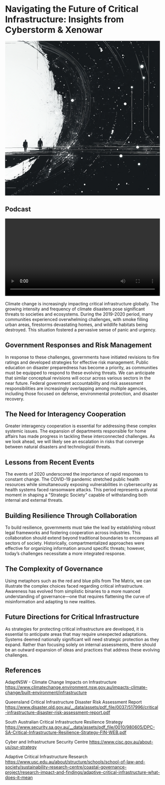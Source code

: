 # Navigating the Future of Critical Infrastructure: Insights from Cyberstorm & Xenowar

![A nighttime cityscape featuring a lone figure standing on a rooftop against a large glowing moon, symbolizing vigilance over critical infrastructure](background.png)

## Podcast

<video width="100%" controls aria-label="Discussion on critical infrastructure challenges and cybersecurity threats">
  <source src="podcast.mp4" type="video/mp4">
  This video explores the evolving landscape of critical infrastructure protection, examining cybersecurity challenges, climate impacts, and strategies for building resilient systems. Please enable video playback or use a supported browser to watch.
</video>

Climate change is increasingly impacting critical infrastructure globally. The growing intensity and frequency of climate disasters pose significant threats to societies and ecosystems. During the 2019-2020 period, many communities experienced overwhelming challenges, with smoke filling urban areas, firestorms devastating homes, and wildlife habitats being destroyed. This situation fostered a pervasive sense of panic and urgency.

## Government Responses and Risk Management

In response to these challenges, governments have initiated revisions to fire ratings and developed strategies for effective risk management. Public education on disaster preparedness has become a priority, as communities must be equipped to respond to these evolving threats. We can anticipate that similar conceptual revisions will occur across various sectors in the near future. Federal government accountability and risk assessment responsibilities are increasingly overlapping among multiple agencies, including those focused on defense, environmental protection, and disaster recovery.

## The Need for Interagency Cooperation

Greater interagency cooperation is essential for addressing these complex systemic issues. The expansion of departments responsible for home affairs has made progress in tackling these interconnected challenges. As we look ahead, we will likely see an escalation in risks that converge between natural disasters and technological threats.

## Lessons from Recent Events

The events of 2020 underscored the importance of rapid responses to constant change. The COVID-19 pandemic stretched public health resources while simultaneously exposing vulnerabilities in cybersecurity as health systems faced ransomware attacks. This period represents a pivotal moment in shaping a "Strategic Society" capable of withstanding both internal and external threats.

## Building Resilience Through Collaboration

To build resilience, governments must take the lead by establishing robust legal frameworks and fostering cooperation across industries. This collaboration should extend beyond traditional boundaries to encompass all sectors of society. Historically, compartmentalized approaches were effective for organizing information around specific threats; however, today’s challenges necessitate a more integrated response.

## The Complexity of Governance

Using metaphors such as the red and blue pills from The Matrix, we can illustrate the complex choices faced regarding critical infrastructure. Awareness has evolved from simplistic binaries to a more nuanced understanding of governance—one that requires flattening the curve of misinformation and adapting to new realities.

## Future Directions for Critical Infrastructure

As strategies for protecting critical infrastructure are developed, it is essential to anticipate areas that may require unexpected adaptations. Systems deemed nationally significant will need strategic protection as they expand. Rather than focusing solely on internal assessments, there should be an outward expansion of ideas and practices that address these evolving challenges.

## References

AdaptNSW - Climate Change Impacts on Infrastructure
<https://www.climatechange.environment.nsw.gov.au/impacts-climate-change/built-environment/infrastructure>

Queensland Critical Infrastructure Disaster Risk Assessment Report
<https://www.disaster.qld.gov.au/__data/assets/pdf_file/0037/517996/critical-infrastructure-disaster-risk-assessment-report.pdf>

South Australian Critical Infrastructure Resilience Strategy
<https://www.security.sa.gov.au/__data/assets/pdf_file/0010/980605/DPC-SA-Critical-Infrastructure-Resilience-Strategy-FIN-WEB.pdf>

Cyber and Infrastructure Security Centre
<https://www.cisc.gov.au/about-us/our-strategy>

Adaptive Critical Infrastructure Research
<https://www.usc.edu.au/about/structure/schools/school-of-law-and-society/sustainability-research-centre/coastal-governance-project/research-impact-and-findings/adaptive-critical-infrastructure-what-does-it-mean>

